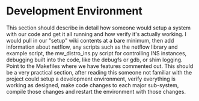 
Development Environment
=======================

This section should describe in detail how someone would setup a system with our code and get it all running and how verify it's actually working. I would pull in our "setup" wiki contents at a bare minimum, then add information about netflow, any scripts such as the netflow library and example script, the mw_distro_ins.py script for controlling INS instances, debugging built into the code, like the debugfs or gdb, or shim logging. Point to the Makefiles where we have features commented out. This should be a very practical section, after reading this someone not familiar with the project could setup a development environment, verify everything is working as designed, make code changes to each major sub-system, compile those changes and restart the environment with those changes.

